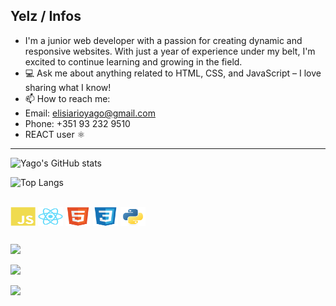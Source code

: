## Yelz / Infos

- I'm a junior web developer with a passion for creating dynamic and responsive websites. With just a year of experience under my belt, I'm excited to continue learning and growing in the field.
- 💻 Ask me about anything related to HTML, CSS, and JavaScript – I love sharing what I know!
- 📫 How to reach me:
- Email: elisiarioyago@gmail.com
- Phone: +351 93 232 9510
- REACT user ⚛️

---

![Yago's GitHub stats](https://github-readme-stats.vercel.app/api?username=YelzDW&show_icons=true&theme=tokyonight)

![Top Langs](https://github-readme-stats.vercel.app/api/top-langs/?username=YelzDW&layout=compact&theme=tokyonight)

<div style="display: inline_block"><br>
  <img align="center" alt="Js" height="30" width="40" src="https://raw.githubusercontent.com/devicons/devicon/master/icons/javascript/javascript-plain.svg">
  <img align="center" alt="React" height="30" width="40" src="https://raw.githubusercontent.com/devicons/devicon/master/icons/react/react-original.svg">
  <img align="center" alt="HTML" height="30" width="40" src="https://raw.githubusercontent.com/devicons/devicon/master/icons/html5/html5-original.svg">
  <img align="center" alt="CSS" height="30" width="40" src="https://raw.githubusercontent.com/devicons/devicon/master/icons/css3/css3-original.svg">
  <img align="center" alt="Python" height="30" width="40" src="https://raw.githubusercontent.com/devicons/devicon/master/icons/python/python-original.svg">

  ##
 
  <a href="https://instagram.com/yago.mp4" target="_blank"><img src="https://img.shields.io/badge/-Instagram-%23E4405F?style=for-the-badge&logo=instagram&logoColor=white" target="_blank"></a>
 	
 <a href="https://discord.gg/MQXyWaJW" target="_blank"><img src="https://img.shields.io/badge/Discord-7289DA?style=for-the-badge&logo=discord&logoColor=white" target="_blank"></a> 
 
  <a href="https://www.linkedin.com/in/yago-elisiario-974b43283/" target="_blank"><img src="https://img.shields.io/badge/-LinkedIn-%230077B5?style=for-the-badge&logo=linkedin&logoColor=white" target="_blank"></a> 
  
</div>
